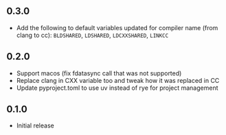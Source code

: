 
## 0.3.0

- Add the following to default variables updated for compiler name (from clang to cc):
  `BLDSHARED`, `LDSHARED`, `LDCXXSHARED`, `LINKCC`

## 0.2.0

- Support macos (fix fdatasync call that was not supported)
- Replace clang in CXX variable too and tweak how it was replaced in CC
- Update pyproject.toml to use uv instead of rye for project management

## 0.1.0

- Initial release
